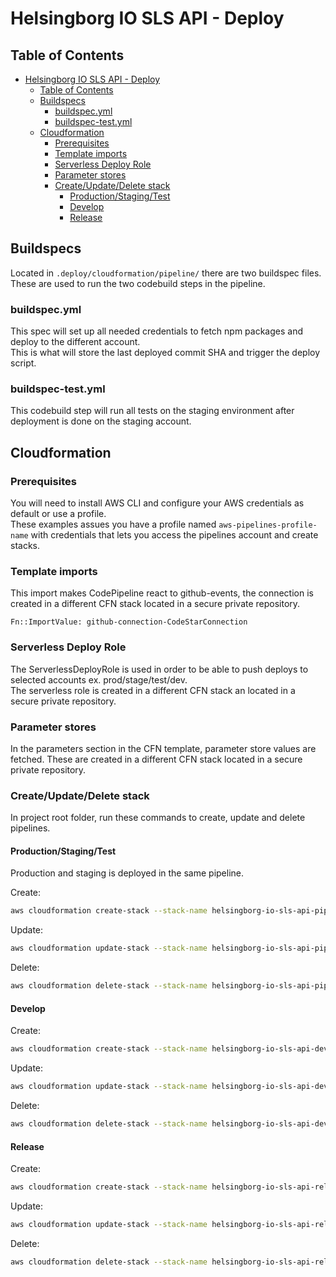# Helsingborg IO SLS API - Deploy

## Table of Contents

- [Helsingborg IO SLS API - Deploy](#helsingborg-io-sls-api---deploy)
  - [Table of Contents](#table-of-contents)
  - [Buildspecs](#buildspecs)
    - [buildspec.yml](#buildspecyml)
    - [buildspec-test.yml](#buildspec-testyml)
  - [Cloudformation](#cloudformation)
    - [Prerequisites](#prerequisites)
    - [Template imports](#template-imports)
    - [Serverless Deploy Role](#serverless-deploy-role)
    - [Parameter stores](#parameter-stores)
    - [Create/Update/Delete stack](#createupdatedelete-stack)
      - [Production/Staging/Test](#productionstagingtest)
      - [Develop](#develop)
      - [Release](#release)

## Buildspecs

Located in `.deploy/cloudformation/pipeline/` there are two buildspec files.  
These are used to run the two codebuild steps in the pipeline.

### buildspec.yml

This spec will set up all needed credentials to fetch npm packages and deploy to the different account.  
This is what will store the last deployed commit SHA and trigger the deploy script.

### buildspec-test.yml

This codebuild step will run all tests on the staging environment after deployment is done on the staging account.

## Cloudformation

### Prerequisites

You will need to install AWS CLI and configure your AWS credentials as default or use a profile.  
These examples assues you have a profile named `aws-pipelines-profile-name` with credentials that lets you access the pipelines account and create stacks.

### Template imports

This import makes CodePipeline react to github-events, the connection is created in a different CFN stack located in a secure private repository.

```
Fn::ImportValue: github-connection-CodeStarConnection
```

### Serverless Deploy Role

The ServerlessDeployRole is used in order to be able to push deploys to selected accounts ex. prod/stage/test/dev.  
The serverless role is created in a different CFN stack an located in a secure private repository.

### Parameter stores

In the parameters section in the CFN template, parameter store values are fetched. These are created in a different CFN stack located in a secure private repository.

### Create/Update/Delete stack

In project root folder, run these commands to create, update and delete pipelines.

#### Production/Staging/Test

Production and staging is deployed in the same pipeline.

Create:

```bash
aws cloudformation create-stack --stack-name helsingborg-io-sls-api-pipeline --template-body file://$PWD/.deploy/cloudformation/pipelines/production/stack.yml --capabilities CAPABILITY_NAMED_IAM
```

Update:

```bash
aws cloudformation update-stack --stack-name helsingborg-io-sls-api-pipeline --template-body file://$PWD/.deploy/cloudformation/pipelines/production/stack.yml --capabilities CAPABILITY_NAMED_IAM
```

Delete:

```bash
aws cloudformation delete-stack --stack-name helsingborg-io-sls-api-pipeline
```

#### Develop

Create:

```bash
aws cloudformation create-stack --stack-name helsingborg-io-sls-api-develop-pipeline --template-body file://$PWD/.deploy/cloudformation/pipelines/develop/stack.yml --capabilities CAPABILITY_NAMED_IAM
```

Update:

```bash
aws cloudformation update-stack --stack-name helsingborg-io-sls-api-develop-pipeline --template-body file://$PWD/.deploy/cloudformation/pipelines/develop/stack.yml --capabilities CAPABILITY_NAMED_IAM
```

Delete:

```bash
aws cloudformation delete-stack --stack-name helsingborg-io-sls-api-develop-pipeline
```

#### Release

Create:

```bash
aws cloudformation create-stack --stack-name helsingborg-io-sls-api-release-pipeline --template-body file://$PWD/.deploy/cloudformation/pipelines/release/stack.yml --capabilities CAPABILITY_NAMED_IAM
```

Update:

```bash
aws cloudformation update-stack --stack-name helsingborg-io-sls-api-release-pipeline --template-body file://$PWD/.deploy/cloudformation/pipelines/release/stack.yml --capabilities CAPABILITY_NAMED_IAM
```

Delete:

```bash
aws cloudformation delete-stack --stack-name helsingborg-io-sls-api-release-pipeline
```

